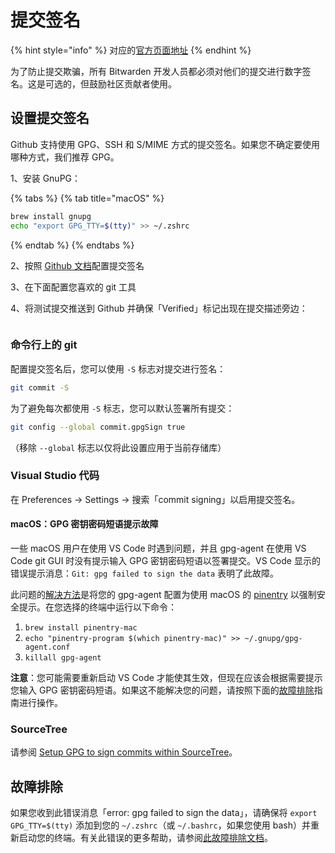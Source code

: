 # 提交签名

{% hint style="info" %}
对应的[官方页面地址](https://contributing.bitwarden.com/contributing/commit-signing)
{% endhint %}

为了防止提交欺骗，所有 Bitwarden 开发人员都必须对他们的提交进行数字签名。这是可选的，但鼓励社区贡献者使用。

## 设置提交签名 <a href="#setting-up-commit-signing" id="setting-up-commit-signing"></a>

Github 支持使用 GPG、SSH 和 S/MIME 方式的提交签名。如果您不确定要使用哪种方式，我们推荐 GPG。

1、安装 GnuPG：

{% tabs %}
{% tab title="macOS" %}
```bash
brew install gnupg
echo "export GPG_TTY=$(tty)" >> ~/.zshrc
```
{% endtab %}
{% endtabs %}

2、按照 [Github 文档](https://docs.github.com/en/authentication/managing-commit-signature-verification/about-commit-signature-verification)配置提交签名

3、在下面配置您喜欢的 git 工具

4、将测试提交推送到 Github 并确保「Verified」标记出现在提交描述旁边：

<figure><img src="https://contributing.bitwarden.com/assets/images/commit-signing-bd1537917a2ce059f7bdff988017b829.png" alt=""><figcaption></figcaption></figure>

### 命令行上的 git <a href="#git-on-the-command-line" id="git-on-the-command-line"></a>

配置提交签名后，您可以使用 `-S` 标志对提交进行签名：

```bash
git commit -S
```

为了避免每次都使用 `-S` 标志，您可以默认签署所有提交：

```bash
git config --global commit.gpgSign true 
```

（移除 `--global` 标志以仅将此设置应用于当前存储库）

### Visual Studio 代码 <a href="#visual-studio-code" id="visual-studio-code"></a>

在 Preferences -> Settings -> 搜索「commit signing」以启用提交签名。

#### macOS：GPG 密钥密码短语提示故障 <a href="#macos-gpg-key-passphrase-prompt-issue" id="macos-gpg-key-passphrase-prompt-issue"></a>

一些 macOS 用户在使用 VS Code 时遇到问题，并且 gpg-agent 在使用 VS Code git GUI 时没有提示输入 GPG 密钥密码短语以签署提交。VS Code 显示的错误提示消息：`Git: gpg failed to sign the data` 表明了此故障。

此问题的[解决方法](https://github.com/microsoft/vscode/issues/43809#issuecomment-828773909)是将您的 gpg-agent 配置为使用 macOS 的 [pinentry](https://www.gnupg.org/related\_software/pinentry/index.html) 以强制安全提示。在您选择的终端中运行以下命令：

1. `brew install pinentry-mac`
2. `echo "pinentry-program $(which pinentry-mac)" >> ~/.gnupg/gpg-agent.conf`
3. `killall gpg-agent`

**注意**：您可能需要重新启动 VS Code 才能使其生效，但现在应该会根据需要提示您输入 GPG 密钥密码短语。如果这不能解决您的问题，请按照下面的[故障排除](commit-signing.md#troubleshooting)指南进行操作。

### SourceTree <a href="#sourcetree" id="sourcetree"></a>

请参阅 [Setup GPG to sign commits within SourceTree](https://confluence.atlassian.com/sourcetreekb/setup-gpg-to-sign-commits-within-sourcetree-765397791.html)。

## 故障排除 <a href="#troubleshooting" id="troubleshooting"></a>

如果您收到此错误消息「error: gpg failed to sign the data」，请确保将 `export GPG_TTY=$(tty)` 添加到您的 `~/.zshrc`（或 `~/.bashrc`，如果您使用 bash）并重新启动您的终端。有关此错误的更多帮助，请参阅[此故障排除文档](https://gist.github.com/paolocarrasco/18ca8fe6e63490ae1be23e84a7039374)。
